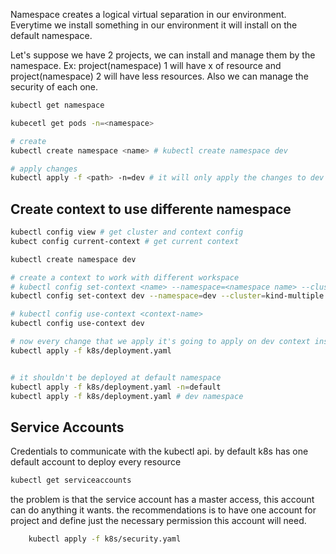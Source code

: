 
Namespace creates a logical virtual separation in our environment.
Everytime we install something in our environment it will install on the default namespace.

Let's suppose we have 2 projects, we can install and manage them by the namespace.
Ex: project(namespace) 1 will have x of resource and project(namespace) 2 will have less resources.
Also we can manage the security of each one.

```bash
kubectl get namespace

kubecetl get pods -n=<namespace>

# create
kubectl create namespace <name> # kubectl create namespace dev

# apply changes
kubectl apply -f <path> -n=dev # it will only apply the changes to dev namespace
```

## Create context to use differente namespace
```bash
kubectl config view # get cluster and context config
kubect config current-context # get current context

kubectl create namespace dev

# create a context to work with different workspace
# kubectl config set-context <name> --namespace=<namespace name> --cluster=<get the cluter name from config view> --user=<get user name from config view>
kubectl config set-context dev --namespace=dev --cluster=kind-multiple --user=kind-multiple

# kubectl config use-context <context-name>
kubectl config use-context dev

# now every change that we apply it's going to apply on dev context instead of default.
kubectl apply -f k8s/deployment.yaml


# it shouldn't be deployed at default namespace
kubectl apply -f k8s/deployment.yaml -n=default
kubectl apply -f k8s/deployment.yaml # dev namespace
```

## Service Accounts
Credentials to communicate with the kubectl api.
by default k8s has one default account to deploy every resource

```bash
kubectl get serviceaccounts
```

the problem is that the service account has a master access, this account can do anything it wants.
the recommendations is to have one account for project and define just the necessary permission this account will need.

```bash
    kubectl apply -f k8s/security.yaml
```